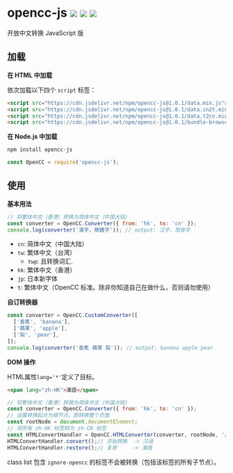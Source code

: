 # opencc-js [![](https://badge.fury.io/js/opencc-js.svg)](https://www.npmjs.com/package/opencc-js) [![](https://github.com/nk2028/opencc-js/workflows/Test/badge.svg)](https://github.com/nk2028/opencc-js/actions?query=workflow%3ATest) [![](https://data.jsdelivr.com/v1/package/npm/opencc-js/badge)](https://www.jsdelivr.com/package/npm/opencc-js)

开放中文转换 JavaScript 版

## 加载

**在 HTML 中加载**

依次加载以下四个 `script` 标签：

```html
<script src="https://cdn.jsdelivr.net/npm/opencc-js@1.0.1/data.min.js"></script>        <!-- 必须加载 -->
<script src="https://cdn.jsdelivr.net/npm/opencc-js@1.0.1/data.cn2t.min.js"></script>    <!-- 需要简转繁时 -->
<script src="https://cdn.jsdelivr.net/npm/opencc-js@1.0.1/data.t2cn.min.js"></script>    <!-- 需要繁转简时 -->
<script src="https://cdn.jsdelivr.net/npm/opencc-js@1.0.1/bundle-browser.min.js"></script><!-- 必须加载 -->
```

**在 Node.js 中加载**

```sh
npm install opencc-js
```

```javascript
const OpenCC = require('opencc-js');
```

## 使用

**基本用法**

```javascript
// 将繁体中文（香港）转换为简体中文（中国大陆）
const converter = OpenCC.Converter({ from: 'hk', to: 'cn' });
console.log(converter('漢字，簡體字')); // output: 汉字，简体字
```

- `cn`: 简体中文（中国大陆）
- `tw`: 繁体中文（台湾）
  - `twp`: 且转换词汇.
- `hk`: 繁体中文（香港）
- `jp`: 日本新字体
- `t`: 繁体中文（OpenCC 标准。除非你知道自己在做什么，否则请勿使用）

**自订转换器**

```javascript
const converter = OpenCC.CustomConverter([
  ['香蕉', 'banana'],
  ['蘋果', 'apple'],
  ['梨', 'pear'],
]);
console.log(converter('香蕉 蘋果 梨')); // output: banana apple pear
```

**DOM 操作**

HTML属性`lang='*'`定义了目标。
```html
<span lang="zh-HK">漢語</span>
```

```javascript
// 将繁体中文（香港）转换为简体中文（中国大陆）
const converter = OpenCC.Converter({ from: 'hk', to: 'cn' });
// 设置转换起点为根节点，即转换整个页面
const rootNode = document.documentElement;
// 将所有 zh-HK 标签转为 zh-CN 标签
const HTMLConvertHandler = OpenCC.HTMLConverter(converter, rootNode, 'zh-HK', 'zh-CN');
HTMLConvertHandler.convert();// 开始转换  -> 汉语 
HTMLConvertHandler.restore();// 复原     -> 漢語
```

class list 包含 `ignore-opencc` 的标签不会被转换（包括该标签的所有子节点）。
